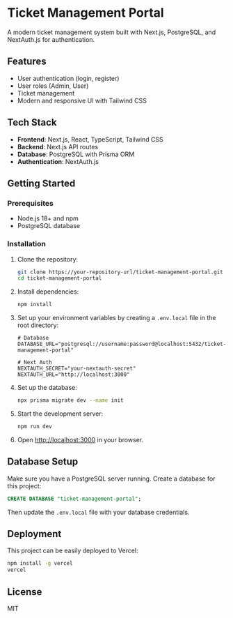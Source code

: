 # Ticket Management Portal

A modern ticket management system built with Next.js, PostgreSQL, and NextAuth.js for authentication.

## Features

- User authentication (login, register)
- User roles (Admin, User)
- Ticket management
- Modern and responsive UI with Tailwind CSS

## Tech Stack

- **Frontend**: Next.js, React, TypeScript, Tailwind CSS
- **Backend**: Next.js API routes
- **Database**: PostgreSQL with Prisma ORM
- **Authentication**: NextAuth.js

## Getting Started

### Prerequisites

- Node.js 18+ and npm
- PostgreSQL database

### Installation

1. Clone the repository:
   ```bash
   git clone https://your-repository-url/ticket-management-portal.git
   cd ticket-management-portal
   ```

2. Install dependencies:
   ```bash
   npm install
   ```

3. Set up your environment variables by creating a `.env.local` file in the root directory:
   ```
   # Database
   DATABASE_URL="postgresql://username:password@localhost:5432/ticket-management-portal"
   
   # Next Auth
   NEXTAUTH_SECRET="your-nextauth-secret"
   NEXTAUTH_URL="http://localhost:3000"
   ```

4. Set up the database:
   ```bash
   npx prisma migrate dev --name init
   ```

5. Start the development server:
   ```bash
   npm run dev
   ```

6. Open [http://localhost:3000](http://localhost:3000) in your browser.

## Database Setup

Make sure you have a PostgreSQL server running. Create a database for this project:

```sql
CREATE DATABASE "ticket-management-portal";
```

Then update the `.env.local` file with your database credentials.

## Deployment

This project can be easily deployed to Vercel:

```bash
npm install -g vercel
vercel
```

## License

MIT
